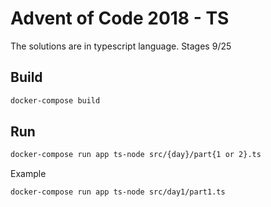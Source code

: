 Advent of Code 2018 - TS
===================

The solutions are in typescript language.
Stages 9/25

## Build
```bash
docker-compose build
```

## Run
```bash
docker-compose run app ts-node src/{day}/part{1 or 2}.ts
```
Example
```bash
docker-compose run app ts-node src/day1/part1.ts
```
